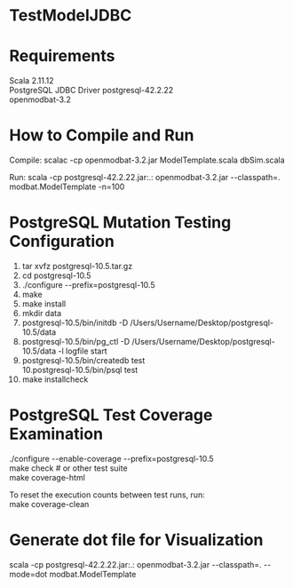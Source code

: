 # TestModelJDBC

# Requirements
Scala 2.11.12  
PostgreSQL JDBC Driver postgresql-42.2.22  
openmodbat-3.2   

# How to Compile and Run
Compile: scalac -cp openmodbat-3.2.jar ModelTemplate.scala dbSim.scala

Run: scala -cp postgresql-42.2.22.jar:.: openmodbat-3.2.jar --classpath=. modbat.ModelTemplate -n=100

# PostgreSQL Mutation Testing Configuration

1. tar xvfz postgresql-10.5.tar.gz  
2. cd postgresql-10.5  
3. ./configure --prefix=postgresql-10.5 
4. make  
5. make install  
6. mkdir data  
7. postgresql-10.5/bin/initdb -D /Users/Username/Desktop/postgresql-10.5/data  
8. postgresql-10.5/bin/pg_ctl -D /Users/Username/Desktop/postgresql-10.5/data -l logfile start  
9. postgresql-10.5/bin/createdb test  
10.postgresql-10.5/bin/psql test  
11. make installcheck

# PostgreSQL Test Coverage Examination

./configure --enable-coverage --prefix=postgresql-10.5  
make check # or other test suite  
make coverage-html  

To reset the execution counts between test runs, run:  
make coverage-clean

# Generate dot file for Visualization

 scala -cp postgresql-42.2.22.jar:.:  openmodbat-3.2.jar --classpath=. --mode=dot modbat.ModelTemplate 


